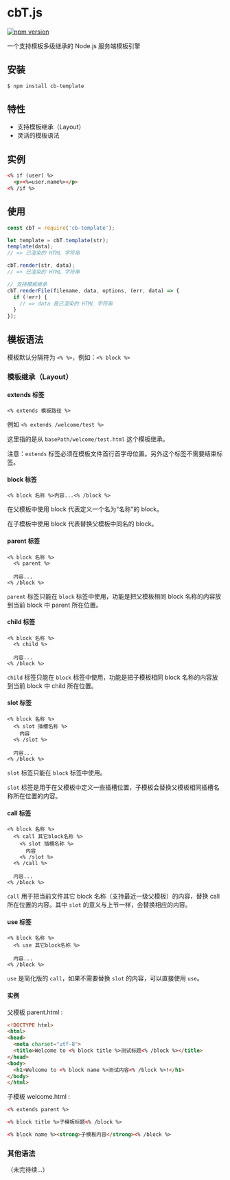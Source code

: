 # cbT.js

[![npm version](https://badgen.net/npm/v/cb-template)](https://www.npmjs.com/package/cb-template)

一个支持模板多级继承的 Node.js 服务端模板引擎

## 安装

```bash
$ npm install cb-template
```

## 特性

  * 支持模板继承（Layout）
  * 灵活的模板语法

## 实例

```html
<% if (user) %>
  <p><%=user.name%></p>
<% /if %>
```

## 使用

```javascript
const cbT = require('cb-template');

let template = cbT.template(str);
template(data);
// => 已渲染的 HTML 字符串

cbT.render(str, data);
// => 已渲染的 HTML 字符串

// 支持模板继承
cbT.renderFile(filename, data, options, (err, data) => {
  if (!err) {
    // => data 是已渲染的 HTML 字符串
  }
});
```

## 模板语法

模板默认分隔符为 `<% %>`，例如：`<% block %>`

### 模板继承（Layout）

#### extends 标签

```
<% extends 模板路径 %>
```

例如 `<% extends /welcome/test %>`

这里指的是从 `basePath/welcome/test.html` 这个模板继承。

注意：`extends` 标签必须在模板文件首行首字母位置。另外这个标签不需要结束标签。

#### block 标签

```
<% block 名称 %>内容...<% /block %>
```

在父模板中使用 block 代表定义一个名为“名称”的 block。

在子模板中使用 block 代表替换父模板中同名的 block。

#### parent 标签

```
<% block 名称 %>
  <% parent %>

  内容...
<% /block %>
```

`parent` 标签只能在 `block` 标签中使用，功能是把父模板相同 block 名称的内容放到当前 block 中 parent 所在位置。

#### child 标签

```
<% block 名称 %>
  <% child %>

  内容...
<% /block %>
```

`child` 标签只能在 `block` 标签中使用，功能是把子模板相同 block 名称的内容放到当前 block 中 child 所在位置。

#### slot 标签

```
<% block 名称 %>
  <% slot 插槽名称 %>
    内容
  <% /slot %>

  内容...
<% /block %>
```

`slot` 标签只能在 `block` 标签中使用。

`slot` 标签是用于在父模板中定义一些插槽位置，子模板会替换父模板相同插槽名称所在位置的内容。

#### call 标签

```
<% block 名称 %>
  <% call 其它block名称 %>
    <% slot 插槽名称 %>
      内容
    <% /slot %>
  <% /call %>

  内容...
<% /block %>
```

`call` 用于把当前文件其它 block 名称（支持最近一级父模板）的内容，替换 call 所在位置的内容。其中 `slot` 的意义与上节一样，会替换相应的内容。

#### use 标签

```
<% block 名称 %>
  <% use 其它block名称 %>

  内容...
<% /block %>
```

`use` 是简化版的 `call`，如果不需要替换 `slot` 的内容，可以直接使用 `use`。

#### 实例

父模板 parent.html :

```html
<!DOCTYPE html>
<html>
<head>
  <meta charset="utf-8">
  <title>Welcome to <% block title %>测试标题<% /block %></title>
</head>
<body>
  <h1>Welcome to <% block name %>测试内容<% /block %>!</h1>
</body>
</html>
```

子模板 welcome.html :

```html
<% extends parent %>

<% block title %>子模板标题<% /block %>

<% block name %><strong>子模板内容</strong><% /block %>
```

### 其他语法

（未完待续...）
